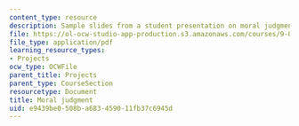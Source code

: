 ```yaml
---
content_type: resource
description: Sample slides from a student presentation on moral judgment.
file: https://ol-ocw-studio-app-production.s3.amazonaws.com/courses/9-012-the-brain-and-cognitive-sciences-ii-spring-2006/e9439be0508ba683459011fb37c6945d_ktsourides_prese.pdf
file_type: application/pdf
learning_resource_types:
- Projects
ocw_type: OCWFile
parent_title: Projects
parent_type: CourseSection
resourcetype: Document
title: Moral judgment
uid: e9439be0-508b-a683-4590-11fb37c6945d
---
```

